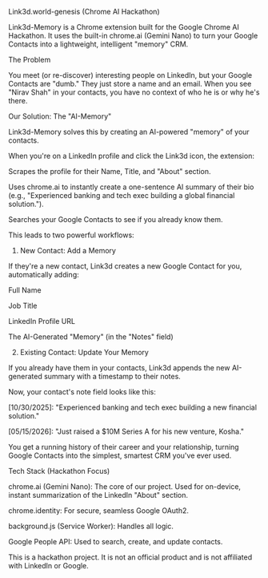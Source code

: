 Link3d.world-genesis (Chrome AI Hackathon)

Link3d-Memory is a Chrome extension built for the Google Chrome AI Hackathon. It uses the built-in chrome.ai (Gemini Nano) to turn your Google Contacts into a lightweight, intelligent "memory" CRM.

The Problem

You meet (or re-discover) interesting people on LinkedIn, but your Google Contacts are "dumb." They just store a name and an email. When you see "Nirav Shah" in your contacts, you have no context of who he is or why he's there.

Our Solution: The "AI-Memory"

Link3d-Memory solves this by creating an AI-powered "memory" of your contacts.

When you're on a LinkedIn profile and click the Link3d icon, the extension:

Scrapes the profile for their Name, Title, and "About" section.

Uses chrome.ai to instantly create a one-sentence AI summary of their bio (e.g., "Experienced banking and tech exec building a global financial solution.").

Searches your Google Contacts to see if you already know them.

This leads to two powerful workflows:

1. New Contact: Add a Memory

If they're a new contact, Link3d creates a new Google Contact for you, automatically adding:

Full Name

Job Title

LinkedIn Profile URL

The AI-Generated "Memory" (in the "Notes" field)

2. Existing Contact: Update Your Memory

If you already have them in your contacts, Link3d appends the new AI-generated summary with a timestamp to their notes.

Now, your contact's note field looks like this:

[10/30/2025]: "Experienced banking and tech exec building a new financial solution."

[05/15/2026]: "Just raised a $10M Series A for his new venture, Kosha."

You get a running history of their career and your relationship, turning Google Contacts into the simplest, smartest CRM you've ever used.

Tech Stack (Hackathon Focus)

chrome.ai (Gemini Nano): The core of our project. Used for on-device, instant summarization of the LinkedIn "About" section.

chrome.identity: For secure, seamless Google OAuth2.

background.js (Service Worker): Handles all logic.

Google People API: Used to search, create, and update contacts.

This is a hackathon project. It is not an official product and is not affiliated with LinkedIn or Google.
